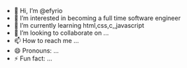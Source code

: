 - 👋 Hi, I’m @efyrio
- 👀 I’m interested in becoming a full time software engineer
- 🌱 I’m currently learning html,css,c,,javascript
- 💞️ I’m looking to collaborate on ...
- 📫 How to reach me ...
- 😄 Pronouns: ...
- ⚡ Fun fact: ...

<!---
efyrio/efyrio is a ✨ special ✨ repository because its `README.md` (this file) appears on your GitHub profile.
You can click the Preview link to take a look at your changes.
--->
